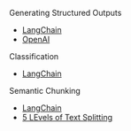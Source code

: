 Generating Structured Outputs
- [LangChain](https://python.langchain.com/docs/tutorials/classification/)
- [OpenAI](https://platform.openai.com/docs/guides/structured-outputs)

Classification
- [LangChain](https://python.langchain.com/docs/tutorials/classification/)

Semantic Chunking
- [LangChain](https://python.langchain.com/docs/how_to/semantic-chunker/)
- [5 LEvels of Text Splitting](https://github.com/FullStackRetrieval-com/RetrievalTutorials/blob/main/tutorials/LevelsOfTextSplitting/5_Levels_Of_Text_Splitting.ipynb)